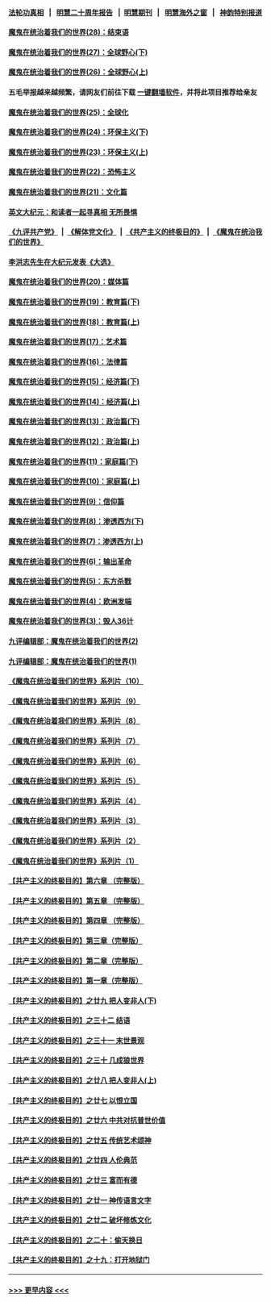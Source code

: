#### [法轮功真相](https://github.com/gfw-breaker/truth/blob/master/README.md?t=0) &nbsp;&nbsp;|&nbsp;&nbsp; [明慧二十周年报告](https://github.com/gfw-breaker/mh-reports/blob/master/README.md?t=0) &nbsp;&nbsp;|&nbsp;&nbsp;[明慧期刊](https://github.com/gfw-breaker/mh-qikan) &nbsp;&nbsp;|&nbsp;&nbsp; [明慧海外之窗](https://github.com/gfw-breaker/mh-news/blob/master/README.md?t=0) &nbsp;&nbsp;|&nbsp;&nbsp; [神韵特别报道](https://github.com/gfw-breaker/mh-news/blob/master/shenyun.md?t=0)
#### [魔鬼在统治着我们的世界(28)：结束语](../pages/nsc422/n10936246.md?t=06230102) 
#### [魔鬼在统治着我们的世界(27)：全球野心(下)](../pages/nsc422/n10928319.md?t=06230102) 
#### [魔鬼在统治着我们的世界(26)：全球野心(上)](../pages/nsc422/n10900318.md?t=06230102) 
#### 五毛举报越来越频繁，请网友们前往下载 [一键翻墙软件](https://github.com/gfw-breaker/ssr-accounts)，并将此项目推荐给亲友
#### [魔鬼在统治着我们的世界(25)：全球化](../pages/nsc422/n10788205.md?t=06230102) 
#### [魔鬼在统治着我们的世界(24)：环保主义(下)](../pages/nsc422/n10695307.md?t=06230102) 
#### [魔鬼在统治着我们的世界(23)：环保主义(上)](../pages/nsc422/n10688613.md?t=06230102) 
#### [魔鬼在统治着我们的世界(22)：恐怖主义](../pages/nsc422/n10614727.md?t=06230102) 
#### [魔鬼在统治着我们的世界(21)：文化篇](../pages/nsc422/n10597706.md?t=06230102) 
#### [英文大纪元：和读者一起寻真相 无所畏惧](../pages/nsc422/n12542027.md?t=06230102) 
#### [《九评共产党》](https://github.com/begood0513/9ping.md/blob/master/README.md) &nbsp;|&nbsp; [《解体党文化》](../../../../jtdwh.md/blob/master/README.md)  &nbsp;|&nbsp; [《共产主义的终极目的》](../../../../gczydzjmd.md/blob/master/README.md) &nbsp;|&nbsp; [《魔鬼在统治我们的世界》](../../../../mgztzwmdsj.md/blob/master/README.md) 
#### [李洪志先生在大纪元发表《大选》](../pages/nsc422/n12534746.md?t=06230102) 
#### [魔鬼在统治着我们的世界(20)：媒体篇](../pages/nsc422/n10586579.md?t=06230102) 
#### [魔鬼在统治着我们的世界(19)：教育篇(下)](../pages/nsc422/n10564808.md?t=06230102) 
#### [魔鬼在统治着我们的世界(18)：教育篇(上)](../pages/nsc422/n10526970.md?t=06230102) 
#### [魔鬼在统治着我们的世界(17)：艺术篇](../pages/nsc422/n10499093.md?t=06230102) 
#### [魔鬼在统治着我们的世界(16)：法律篇](../pages/nsc422/n10485969.md?t=06230102) 
#### [魔鬼在统治着我们的世界(15)：经济篇(下)](../pages/nsc422/n10469975.md?t=06230102) 
#### [魔鬼在统治着我们的世界(14)：经济篇(上)](../pages/nsc422/n10457370.md?t=06230102) 
#### [魔鬼在统治着我们的世界(13)：政治篇(下)](../pages/nsc422/n10448270.md?t=06230102) 
#### [魔鬼在统治着我们的世界(12)：政治篇(上)](../pages/nsc422/n10444576.md?t=06230102) 
#### [魔鬼在统治着我们的世界(11)：家庭篇(下)](../pages/nsc422/n10440961.md?t=06230102) 
#### [魔鬼在统治着我们的世界(10)：家庭篇(上)](../pages/nsc422/n10435448.md?t=06230102) 
#### [魔鬼在统治着我们的世界(9)：信仰篇](../pages/nsc422/n10432159.md?t=06230102) 
#### [魔鬼在统治着我们的世界(8)：渗透西方(下)](../pages/nsc422/n10429603.md?t=06230102) 
#### [魔鬼在统治着我们的世界(7)：渗透西方(上)](../pages/nsc422/n10426013.md?t=06230102) 
#### [魔鬼在统治着我们的世界(6)：输出革命](../pages/nsc422/n10421536.md?t=06230102) 
#### [魔鬼在统治着我们的世界(5)：东方杀戮](../pages/nsc422/n10417707.md?t=06230102) 
#### [魔鬼在统治着我们的世界(4)：欧洲发端](../pages/nsc422/n10414890.md?t=06230102) 
#### [魔鬼在统治着我们的世界(3)：毁人36计](../pages/nsc422/n10411583.md?t=06230102) 
#### [九评编辑部：魔鬼在统治着我们的世界(2)](../pages/nsc422/n10410036.md?t=06230102) 
#### [九评编辑部：魔鬼在统治着我们的世界(1)](../pages/nsc422/n10406825.md?t=06230102) 
#### [《魔鬼在统治着我们的世界》系列片（10）](../pages/nsc422/n12292670.md?t=06230102) 
#### [《魔鬼在统治着我们的世界》系列片（9）](../pages/nsc422/n12290859.md?t=06230102) 
#### [《魔鬼在统治着我们的世界》系列片（8）](../pages/nsc422/n12287445.md?t=06230102) 
#### [《魔鬼在统治着我们的世界》系列片（7）](../pages/nsc422/n12283425.md?t=06230102) 
#### [《魔鬼在统治着我们的世界》系列片（6）](../pages/nsc422/n12282314.md?t=06230102) 
#### [《魔鬼在统治着我们的世界》系列片（5）](../pages/nsc422/n12281419.md?t=06230102) 
#### [《魔鬼在统治着我们的世界》系列片（4）](../pages/nsc422/n12274024.md?t=06230102) 
#### [《魔鬼在统治着我们的世界》系列片（3）](../pages/nsc422/n12271322.md?t=06230102) 
#### [《魔鬼在统治着我们的世界》系列片（2）](../pages/nsc422/n12269049.md?t=06230102) 
#### [《魔鬼在统治着我们的世界》系列片（1）](../pages/nsc422/n12267575.md?t=06230102) 
#### [【共产主义的终极目的】第六章 （完整版）](../pages/nsc422/n11428913.md?t=06230102) 
#### [【共产主义的终极目的】第五章 （完整版）](../pages/nsc422/n11428912.md?t=06230102) 
#### [【共产主义的终极目的】第四章 （完整版）](../pages/nsc422/n11428907.md?t=06230102) 
#### [【共产主义的终极目的】第三章（完整版）](../pages/nsc422/n11428848.md?t=06230102) 
#### [【共产主义的终极目的】第二章（完整版）](../pages/nsc422/n11428831.md?t=06230102) 
#### [【共产主义的终极目的】第一章（完整版）](../pages/nsc422/n11417651.md?t=06230102) 
#### [【共产主义的终极目的】之廿九 把人变非人(下)](../pages/nsc422/n11344140.md?t=06230102) 
#### [【共产主义的终极目的】之三十二 结语](../pages/nsc422/n11360535.md?t=06230102) 
#### [【共产主义的终极目的】之三十一 末世景观](../pages/nsc422/n11351129.md?t=06230102) 
#### [【共产主义的终极目的】之三十 几成狼世界](../pages/nsc422/n11348280.md?t=06230102) 
#### [【共产主义的终极目的】之廿八 把人变非人(上)](../pages/nsc422/n11340492.md?t=06230102) 
#### [【共产主义的终极目的】之廿七 以恨立国](../pages/nsc422/n11336944.md?t=06230102) 
#### [【共产主义的终极目的】之廿六 中共对抗普世价值](../pages/nsc422/n11324785.md?t=06230102) 
#### [【共产主义的终极目的】之廿五 传统艺术颂神](../pages/nsc422/n11296396.md?t=06230102) 
#### [【共产主义的终极目的】之廿四 人伦典范](../pages/nsc422/n11296397.md?t=06230102) 
#### [【共产主义的终极目的】之廿三 富而有德](../pages/nsc422/n11283598.md?t=06230102) 
#### [【共产主义的终极目的】之廿一 神传语言文字](../pages/nsc422/n11263265.md?t=06230102) 
#### [【共产主义的终极目的】之廿二 破坏修炼文化](../pages/nsc422/n11245728.md?t=06230102) 
#### [【共产主义的终极目的】之二十：偷天换日](../pages/nsc422/n11238846.md?t=06230102) 
#### [【共产主义的终极目的】之十九：打开地狱门](../pages/nsc422/n11206376.md?t=06230102) 

----
#### [ >>> 更早内容 <<< ](../indexes/nsc422-earlier.md)
